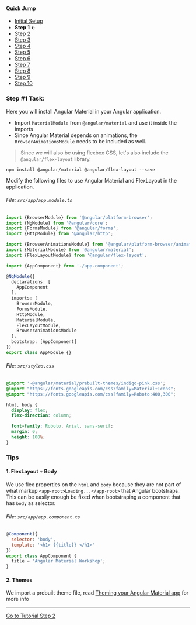#### Quick Jump ####
* [Initial Setup](./INITIAL_SETUP.md)
* **Step 1 <-**
* [Step 2](./STEP_2.md)
* [Step 3](./STEP_3.md)
* [Step 4](./STEP_4.md)
* [Step 5](./STEP_4.md)
* [Step 6](./STEP_6.md)
* [Step 7](./STEP_7.md)
* [Step 8](./STEP_8.md)
* [Step 9](./STEP_9.md)
* [Step 10](./STEP_10.md)

### Step #1 Task:

Here you will install Angular Material in your Angular application.

* Import `MaterialModule` from `@angular/material` and use it inside the imports
* Since Angular Material depends on animations, the `BrowserAnimationsModule` needs to be included as well.

> Since we will also be using flexbox CSS, let's also include the `@angular/flex-layout` library.

```terminal
npm install @angular/material @angular/flex-layout --save
```

Modify the following files to use Angular Material and FlexLayout in the application.

###### File: `src/app/app.module.ts`


```ts
import {BrowserModule} from '@angular/platform-browser';
import {NgModule} from '@angular/core';
import {FormsModule} from '@angular/forms';
import {HttpModule} from '@angular/http';

import {BrowserAnimationsModule} from '@angular/platform-browser/animations';
import {MaterialModule} from '@angular/material';
import {FlexLayoutModule} from '@angular/flex-layout';

import {AppComponent} from './app.component';

@NgModule({
  declarations: [
    AppComponent
  ],
  imports: [
    BrowserModule,
    FormsModule,
    HttpModule,
    MaterialModule,
    FlexLayoutModule,
    BrowserAnimationsModule
  ],
  bootstrap: [AppComponent]
})
export class AppModule {}
```

###### File: `src/styles.css`

```css
@import '~@angular/material/prebuilt-themes/indigo-pink.css';
@import "https://fonts.googleapis.com/css?family=Material+Icons";
@import "https://fonts.googleapis.com/css?family=Roboto:400,300";

html, body {
  display: flex;
  flex-direction: column;

  font-family: Roboto, Arial, sans-serif;
  margin: 0;
  height: 100%;
}
```
### Tips

#### 1. FlexLayout + Body

We use flex properties on the `html` and `body` because they are not part of what markup `<app-root>Loading...</app-root>` that Angular bootstraps. This can be easily enough be fixed when bootstraping a component that has `body` as selector. 

###### File: `src/app/app.component.ts`

```js
@Component({
  selector: 'body',
  template: '<h1> {{title}} </h1>'
})
export class AppComponent {
  title = 'Angular Material Workshop';
}
```

#### 2. Themes

We import a prebuilt theme file, read [Theming your Angular Material app](https://github.com/angular/material2/blob/master/docs/theming.md) for more info



---
  
[Go to Tutorial Step 2](./STEP_2.md)

